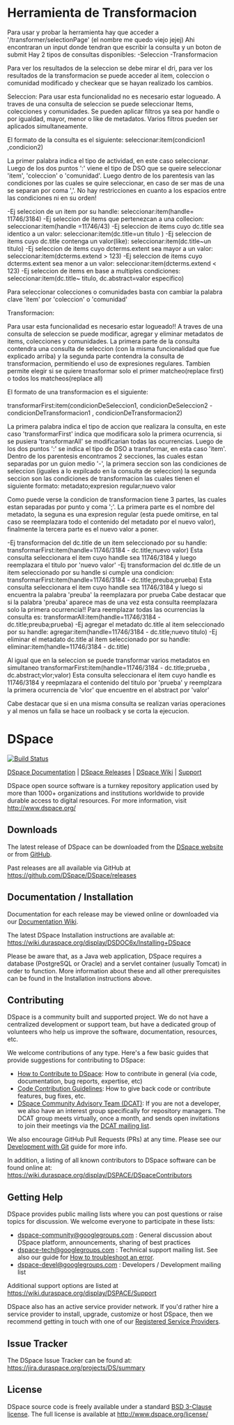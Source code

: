 

# Herramienta de Transformacion

Para usar y probar la herramienta hay que acceder a '/transformer/selectionPage' (el nombre me quedo viejo jejej)
Ahi encontraran un input donde tendran que escribir la consulta y un boton de submit
Hay 2 tipos de consultas disponibles:
-Seleccion
-Transformacion

Para ver los resultados de la seleccion se debe mirar el dri, para ver los resultados de la transformacion se puede acceder al item,
coleccion o comunidad modificado y checkear que se hayan realizado los cambios.

Seleccion:
Para usar esta funcionalidad no es necesario estar logueado. A traves de una consulta de seleccion se puede seleccionar
Items, colecciones y comunidades. Se pueden aplicar filtros ya sea por handle o por igualdad, mayor, menor o like de metadatos. Varios
filtros pueden ser aplicados simultaneamente.

El formato de la consulta es el siguiente:
seleccionar:item(condicion1 ,condicion2)

La primer palabra indica el tipo de actividad, en este caso seleccionar. Luego de los dos puntos ':' viene el tipo de DSO que se queire
seleccionar 'item', 'coleccion' o 'comunidad'. Luego dentro de los parentesis van las condiciones por las cuales se quire seleccionar,
en caso de ser mas de una se separan por coma ','. No hay restricciones en cuanto a los espacios entre las condiciones ni en su orden!

-Ej seleccion de un item por su handle:
seleccionar:item(handle= 11746/3184)
-Ej seleccion de items que pertenezcan a una collecion:
seleccionar:item(handle =11746/43)
-Ej seleccion de items cuyo dc.title sea identico a un valor:
seleccionar:item(dc.title=un titulo )
-Ej seleccion de items cuyo dc.title contenga un valor(like):
seleccionar:item(dc.title~un titulo)
-Ej seleccion de items cuyo dcterms.extent sea mayor a un valor:
seleccionar:item(dcterms.extend > 123)
-Ej seleccion de items cuyo dcterms.extent sea menor a un valor:
seleccionar:item(dcterms.extend < 123)
-Ej seleccion de items en base a multiples condiciones:
seleccionar:item(dc.title~ titulo, dc.abstract=valor especifico)

Para seleccionar colecciones o comunidades basta con cambiar la palabra clave 'item' por 'coleccion' o 'comunidad'

Transformacion:

Para usar esta funcionalidad es necesario estar logueado!! A traves de una consulta de seleccion se puede modificar, agregar y eliminar
metadatos de items, colecciones y comunidades. La primera parte de la consulta contendra una consulta de seleccion (con la misma
funcionalidad que fue explicado arriba) y la segunda parte contendra la consulta de transformacion, permitiendo el uso de expresiones 
regulares. Tambien permite elegir si se quiere trnasformar solo el primer matcheo(replace first) o todos los matcheos(replace all)

El formato de una transformacion es el siguiente:

transformarFirst:item(condicionDeSeleccion1, condicionDeSeleccion2 - condicionDeTransformacion1 , condicionDeTransformacion2)

La primera palabra indica el tipo de accion que realizara la consulta, en este caso 'transformarFirst' indica que modificara
solo la primera ocurrencia, si se pusiera 'transformarAll' se modificarian todas las ocurrencias. Luego de los dos puntos ':'
se indica el tipo de DSO a transformar, en esta caso 'item'. Dentro de los parentesis encontramos 2 secciones, las cuales estan
separadas por un guion medio '-', la primera seccion son las condiciones de seleccion (iguales a lo expilcado en la consulta de seleccion)
la segunda seccion son las condiciones de transformacion las cuales tienen el siguiente formato:
metadato;expresion regular;nuevo valor

Como puede verse la condicion de transformacion tiene 3 partes, las cuales estan separadas por punto y coma ';'.
La primera parte es el nombre del metadato, la seguna es una expresion regular (esta puede omitirse, en tal caso se reemplazara
todo el contenido del metadato por el nuevo valor), finalmente la tercera parte es el nuevo valor a poner.


-Ej transformacion del dc.title de un item seleccionado por su handle:
transformarFirst:item(handle=11746/3184 - dc.title;nuevo valor)
Esta consulta seleccionara el item cuyo handle sea 11746/3184 y luego reemplazara el titulo por 'nuevo valor'
-Ej transformacion del dc.title de un item seleccionado por su handle si cumple una condicion:
transformarFirst:item(handle=11746/3184 - dc.title;preuba;prueba)
Esta consulta seleccionara el item cuyo handle sea 11746/3184 y luego si encuentra la palabra 'preuba' la reemplazara por prueba
Cabe destacar que si la palabra 'preuba' aparece mas de una vez esta consulta reemplazara solo la primera ocurrencia!!
Para reemplazar todas las ocurrencias la consulta es:
transformarAll:item(handle=11746/3184 - dc.title;preuba;prueba)
-Ej agregar el metadato dc.title al item seleccionado por su handle:
agregar:item(handle=11746/3184 - dc.title;nuevo titulo)
-Ej eliminar el metadato dc.title al item seleccionado por su handle:
eliminar:item(handle=11746/3184 - dc.title)

Al igual que en la seleccion se puede transformar varios metadatos en simultaneo
transformarFirst:item(handle=11746/3184 - dc.title;prueba , dc.abstract;vlor;valor)
Esta consulta seleccionara el item cuyo handle es 11746/3184 y reepmlazara el contenido del titulo por 'prueba'
y reemplzara la primera ocurrencia de 'vlor' que encuentre en el abstract por 'valor'

Cabe destacar que si en una misma consulta se realizan varias operaciones y al menos un falla se hace un roolback y se corta la ejecucion.



# DSpace

[![Build Status](https://travis-ci.org/DSpace/DSpace.png?branch=master)](https://travis-ci.org/DSpace/DSpace)

[DSpace Documentation](https://wiki.duraspace.org/display/DSDOC/) | 
[DSpace Releases](https://github.com/DSpace/DSpace/releases) |
[DSpace Wiki](https://wiki.duraspace.org/display/DSPACE/Home) | 
[Support](https://wiki.duraspace.org/display/DSPACE/Support)

DSpace open source software is a turnkey repository application used by more than 
1000+ organizations and institutions worldwide to provide durable access to digital resources.
For more information, visit http://www.dspace.org/

## Downloads

The latest release of DSpace can be downloaded from the [DSpace website](http://www.dspace.org/latest-release/) or from [GitHub](https://github.com/DSpace/DSpace/releases).

Past releases are all available via GitHub at https://github.com/DSpace/DSpace/releases

## Documentation / Installation

Documentation for each release may be viewed online or downloaded via our [Documentation Wiki](https://wiki.duraspace.org/display/DSDOC/). 

The latest DSpace Installation instructions are available at:
https://wiki.duraspace.org/display/DSDOC6x/Installing+DSpace

Please be aware that, as a Java web application, DSpace requires a database (PostgreSQL or Oracle) 
and a servlet container (usually Tomcat) in order to function.
More information about these and all other prerequisites can be found in the Installation instructions above.

## Contributing

DSpace is a community built and supported project. We do not have a centralized development or support team, 
but have a dedicated group of volunteers who help us improve the software, documentation, resources, etc.

We welcome contributions of any type. Here's a few basic guides that provide suggestions for contributing to DSpace:
* [How to Contribute to DSpace](https://wiki.duraspace.org/display/DSPACE/How+to+Contribute+to+DSpace): How to contribute in general (via code, documentation, bug reports, expertise, etc)
* [Code Contribution Guidelines](https://wiki.duraspace.org/display/DSPACE/Code+Contribution+Guidelines): How to give back code or contribute features, bug fixes, etc.
* [DSpace Community Advisory Team (DCAT)](https://wiki.duraspace.org/display/cmtygp/DSpace+Community+Advisory+Team): If you are not a developer, we also have an interest group specifically for repository managers. The DCAT group meets virtually, once a month, and sends open invitations to join their meetings via the [DCAT mailing list](https://groups.google.com/d/forum/DSpaceCommunityAdvisoryTeam).

We also encourage GitHub Pull Requests (PRs) at any time. Please see our [Development with Git](https://wiki.duraspace.org/display/DSPACE/Development+with+Git) guide for more info.

In addition, a listing of all known contributors to DSpace software can be
found online at: https://wiki.duraspace.org/display/DSPACE/DSpaceContributors

## Getting Help

DSpace provides public mailing lists where you can post questions or raise topics for discussion.
We welcome everyone to participate in these lists:

* [dspace-community@googlegroups.com](https://groups.google.com/d/forum/dspace-community) : General discussion about DSpace platform, announcements, sharing of best practices
* [dspace-tech@googlegroups.com](https://groups.google.com/d/forum/dspace-tech) : Technical support mailing list. See also our guide for [How to troubleshoot an error](https://wiki.duraspace.org/display/DSPACE/Troubleshoot+an+error).
* [dspace-devel@googlegroups.com](https://groups.google.com/d/forum/dspace-devel) : Developers / Development mailing list

Additional support options are listed at https://wiki.duraspace.org/display/DSPACE/Support

DSpace also has an active service provider network. If you'd rather hire a service provider to 
install, upgrade, customize or host DSpace, then we recommend getting in touch with one of our 
[Registered Service Providers](http://www.dspace.org/service-providers).

## Issue Tracker

The DSpace Issue Tracker can be found at: https://jira.duraspace.org/projects/DS/summary

## License

DSpace source code is freely available under a standard [BSD 3-Clause license](https://opensource.org/licenses/BSD-3-Clause).
The full license is available at http://www.dspace.org/license/

